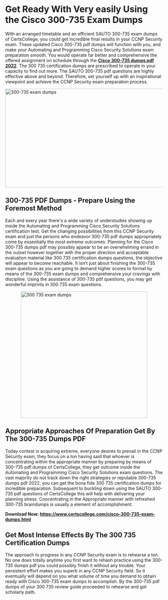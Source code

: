 <h1><strong>Get Ready With Very easily Using the Cisco 300-735 Exam Dumps&nbsp;</strong></h1>
<p><span style="font-weight: 400;">With an arranged timetable and an efficient SAUTO 300-735 exam dumps of CertsCollege, you could get incredible final results in your CCNP Security exam. These updated Cisco 300-735 pdf dumps will function with you, and make your Automating and Programming Cisco Security Solutions exam preparation smooth. You would operate far better and comprehensive the offered assignment on schedule through the <strong><a href="https://www.certscollege.com/cisco-300-735-exam-dumps.html">Cisco 300-735 dumps pdf 2022</a></strong>. The 300 735 certification dumps are prescribed to operate in your capacity to find out more. The SAUTO 300-735 pdf questions are highly effective above and beyond. Therefore, set yourself up with an inspirational viewpoint and achieve the CCNP Security exam preparation process.&nbsp;</span></p>
<p><span style="font-weight: 400;"><img style="display: block; margin-left: auto; margin-right: auto;" src="https://i.ibb.co/CPDK3ps/Yellow-and-Blue-Initiative-Blog-Banner.png" alt="300-735 exam dumps" width="559" height="315" /></span></p>
<h2><strong>300-735 PDF Dumps - Prepare Using the Foremost Method</strong></h2>
<p><span style="font-weight: 400;">Each and every year there's a wide variety of understudies showing up inside the Automating and Programming Cisco Security Solutions certification test. Get the changing possibilities from this CCNP Security exam and just the persons who endeavor 300-735 pdf dumps appropriately come by essentially the most extreme outcomes. Planning for the Cisco 300-735 dumps pdf may possibly appear to be an overwhelming errand in the outset however together with the proper direction and acceptable evaluation material like 300 735 certification dumps questions, the objective will appear to become reachable. It isn't just about finishing the 300-735 exam questions as you are going to demand higher scores to format by means of the 300-735 exam dumps and comprehensive your cravings with discipline. Using the assistance of 300-735 pdf questions, you may get wonderful imprints in 300 735 exam questions.</span></p>
<p><span style="font-weight: 400;"><a href="https://tinyurl.com/yd8zkmuh"><img style="display: block; margin-left: auto; margin-right: auto;" src="https://i.ibb.co/9tMrhdY/Teacher-Appreciation-Invitation.png" alt="300 735 exam dumps " width="404" height="404" /></a></span></p>
<h2><strong>Appropriate Approaches Of Preparation Get By The 300-735 Dumps PDF</strong></h2>
<p><span style="font-weight: 400;">Today contest is acquiring extreme, everyone desires to prevail in the CCNP Security exam, they focus on a ton having said that whoever is concentrating within the appropriate manner by preparing by means of 300-735 pdf dumps of CertsCollege, they get outcome inside the Automating and Programming Cisco Security Solutions exam questions. The vast majority do not track down the right strategies or reputable 300-735 dumps pdf 2022, you can get the bona fide 300 735 certification dumps for incredible preparation. Subsequent to buckling down using the SAUTO 300-735 pdf questions of CertsCollege this will help with delivering your planning stress. Concentrating in the Appropriate manner with refreshed 300-735 braindumps is usually a element of accomplishment.</span></p>
<p><span style="font-weight: 400;"><strong>Download Now: <a href="https://www.certscollege.com/cisco-300-735-exam-dumps.html">https://www.certscollege.com/cisco-300-735-exam-dumps.html</a></strong></span></p>
<h2><strong>Get Most Intense Effects By The 300 735 Certification Dumps</strong></h2>
<p><span style="font-weight: 400;">The approach to progress in any CCNP Security exam is to rehearse a ton. No one does totally anytime you first want to rehash practice using the 300-735 dumps pdf you could possibly finish it without any trouble. Your persistent effort makes you superb in any CCNP Security field. So it eventually will depend on you what volume of time you demand to obtain ready with Cisco 300-735 exam dumps to accomplish. By the 300-735 pdf dumps of your 300 735 review guide proceeded to rehearse and got scholarly path.</span></p>
